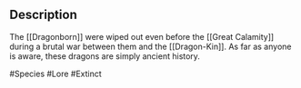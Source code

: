 ## Description

The [[Dragonborn]] were wiped out even before the [[Great Calamity]] during a brutal war between them and the [[Dragon-Kin]]. As far as anyone is aware, these dragons are simply ancient history.

#Species #Lore #Extinct
